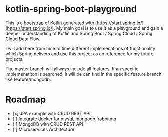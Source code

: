 # kotlin-spring-boot-playground

This is a bootstrap of Kotlin generated with [https://start.spring.io/](https://start.spring.io/). My main goal is to use it as a playground and gain a deeper understanding of Kotlin and Spring Boot / Spring Cloud / Spring Cloud Data Flow.

I will add here from time to time different implemenations of functionality which Spring delivers and use this project as an reference for my future projects.

The master branch will allways include all features. If an specific implemenatiton is searched, it will be can find in the specific feature branch like feature/mongodb.

# Roadmap

* \[x\] JPA example with CRUD REST API
* \[ \] Integrate docker for mysql, mongodb, rabbitmq
* \[ \] MongoDB with CRUD REST API
* \[ \] Microservices Architecture



